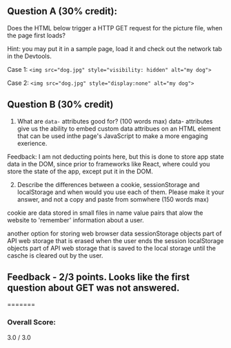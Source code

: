 ## Question A (30% credit): 

Does the HTML below trigger a HTTP GET request for the picture file, when the page first loads?  

Hint: you may put it in a sample page, load it and check out the network tab in the Devtools.

Case 1:
    `<img src="dog.jpg" style="visibility: hidden" alt="my dog">`

Case 2:
    `<img src="dog.jpg" style="display:none" alt="my dog">`


## Question B (30% credit)

1. What are `data-` attributes good for? (100 words max)
data- attributes give us the ability to embed custom data attribues on an HTML element that can be used inthe page's JavaScript
to make a more engaging exerience.  

Feedback: I am not deducting points here, but this is done to store app state
data in the DOM, since prior to frameworks like React, where could you store the state of the app, except put it in the DOM.



2. Describe the differences between a cookie, sessionStorage and localStorage and when would you use each of them. Please make it your answer, and not a copy and paste from somwhere (150 words max) 

cookie are data stored in small files in name value pairs that alow the website to 'remember' information about a user.  

another option for storing web browser data 
sessionStorage objects part of API web storage that is erased when the user ends the session
localStorage  objects part of API web storage that is saved to the local storage until the casche is cleared out by the user.  

## Feedback - 2/3 points. Looks like the first question about GET was not answered.
=======

### Overall Score: 
3.0 / 3.0

